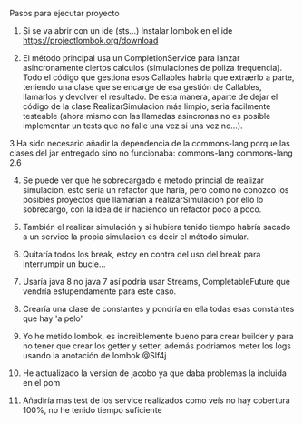 Pasos para ejecutar proyecto

1. Si se va abrir con un ide (sts...) Instalar lombok en el ide https://projectlombok.org/download

2. El método principal usa un CompletionService para lanzar asincronamente ciertos calculos (simulaciones de poliza frequencia). Todo el código que gestiona esos Callables habria que extraerlo a parte, teniendo una clase que se encarge de esa gestión de Callables, llamarlos y devolver el resultado. De esta manera, aparte de dejar el código de la clase RealizarSimulacion más limpio, seria facilmente testeable (ahora mismo con las llamadas asincronas no es posible implementar un tests que no falle una vez si una vez no...).

3 Ha sido necesario añadir la dependencia de la commons-lang porque las clases del jar entregado sino no funcionaba:
 <dependency>
    <groupId>commons-lang</groupId>
    <artifactId>commons-lang</artifactId>
    <version>2.6</version>
</dependency>

4. Se puede ver que he sobrecargado e metodo princial de realizar simulacion, esto sería un refactor que haría, pero como no conozco los posibles proyectos que llamarían a realizarSimulacion por ello lo sobrecargo, con la idea de ir haciendo un refactor poco a poco.

5. También el realizar simulación y si hubiera tenido tiempo habría sacado a un service la propia simulacion es decir el método simular.

6. Quitaría todos los break, estoy en contra del uso del break para interrumpir un bucle... 

7. Usaría java 8 no java 7 así podría usar Streams, CompletableFuture que vendría estupendamente para este caso. 

8. Crearía una clase de constantes y pondría en ella todas esas constantes que hay 'a pelo'

9. Yo he metido lombok, es increiblemente bueno para crear builder y para no tener que crear los getter y setter, además podriamos meter los logs usando la anotación de lombok @Slf4j

10. He actualizado la version de jacobo ya que daba problemas la incluida en el pom

11. Añadiría mas test de los service realizados como veís no hay cobertura 100%, no he tenido tiempo suficiente
